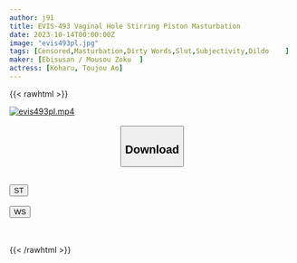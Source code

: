 ```yaml
---
author: j91
title: EVIS-493 Vaginal Hole Stirring Piston Masturbation
date: 2023-10-14T00:00:00Z
image: "evis493pl.jpg"
tags: [Censored,Masturbation,Dirty Words,Slut,Subjectivity,Dildo	]
maker: [Ebisusan / Mousou Zoku  ]
actress: [Koharu, Toujou Ao]
---
```



{{< rawhtml >}}

<div class="video" data-videoid="rJZvR2yOZyF8dj">
    <a href="javascript:;">
        <img src="https://my.j91.asia/posts/evis493pl/evis493pl.jpg" width="WIDTH" height="HEIGHT" alt="evis493pl.mp4" loading="lazy">
    </a>
</div>

<script type="text/javascript" src="https://j91.asia/asset/on-demand-st.js"></script>

<br>
  <link rel="stylesheet" href="https://j91.asia/asset/bs5.css">
  
  <center>
  <button class="btn btn-primary" type="button" data-bs-toggle="collapse" data-bs-target=".multi-collapse" aria-expanded="false" aria-controls="multiCollapseExample1 multiCollapseExample2"><h2>Download</h2></button></center>
</p>
<div class="row">
  <div class="col">
    <div class="collapse multi-collapse" id="multiCollapseExample1">
      <div class="card card-body">
	      	      <br>
<div class="buttons">  
<a href="https://streamtape.to/v/rJZvR2yOZyF8dj"><button class="btn-hover color-3"><i class="fa fa-download"></i> ST</button></a></div>
    </div>
  </div>
</div>
  <div class="col">
    <div class="collapse multi-collapse" id="multiCollapseExample2">
      <div class="card card-body">
	      <br>
<div class="buttons">
    <a href="https://wolfstream.tv/t3sxjt4gyrkr"><button class="btn-hover color-9"><i class="fa fa-download"></i> WS</button></a></div>
<br><br>
      </div>
    </div>
  </div>
</div>

{{< /rawhtml >}}